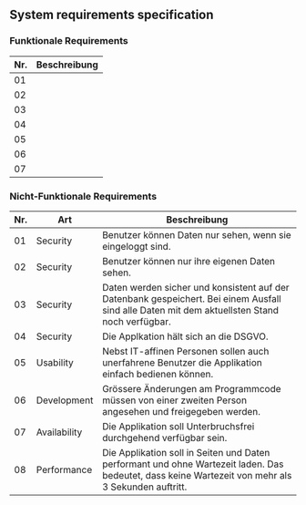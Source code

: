 <!-- Bitte Unterkapitel mit ### fortführen damit das Dokument nach dem Merge dann bereits sauber gegliedert ist -->
## System requirements specification

### Funktionale Requirements

Nr. | Beschreibung
-----|--------
01 |
02 |
03 |
04 |
05 |
06 |
07 |

### Nicht-Funktionale Requirements

Nr. | Art | Beschreibung
-----|--------|--------
01 | Security | Benutzer können Daten nur sehen, wenn sie eingeloggt sind.
02 | Security | Benutzer können nur ihre eigenen Daten sehen.
03 | Security | Daten werden sicher und konsistent auf der Datenbank gespeichert. Bei einem Ausfall sind alle Daten mit dem aktuellsten Stand noch verfügbar.
04 | Security | Die Applkation hält sich an die DSGVO.
05 | Usability | Nebst IT-affinen Personen sollen auch unerfahrene Benutzer die Applikation einfach bedienen können.
06 | Development | Grössere Änderungen am Programmcode müssen von einer zweiten Person angesehen und freigegeben werden.
07 | Availability | Die Applikation soll Unterbruchsfrei durchgehend verfügbar sein.
08 | Performance | Die Applikation soll in Seiten und Daten performant und ohne Wartezeit laden. Das bedeutet, dass keine Wartezeit von mehr als 3 Sekunden auftritt.